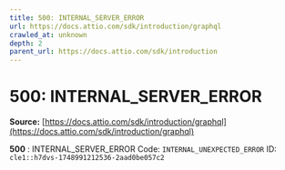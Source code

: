 ```yaml
---
title: 500: INTERNAL_SERVER_ERROR
url: https://docs.attio.com/sdk/introduction/graphql
crawled_at: unknown
depth: 2
parent_url: https://docs.attio.com/sdk/introduction
---
```


# 500: INTERNAL_SERVER_ERROR

**Source:** [https://docs.attio.com/sdk/introduction/graphql](https://docs.attio.com/sdk/introduction/graphql)

**500** : INTERNAL_SERVER_ERROR Code: `INTERNAL_UNEXPECTED_ERROR` ID: `cle1::h7dvs-1748991212536-2aad0be057c2`
